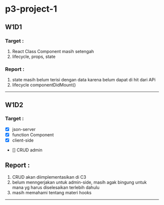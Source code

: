 # p3-project-1

## W1D1

### Target :

1. React Class Component masih setengah
1. lifecycle, props, state

### Report :

1. state masih belum terisi dengan data karena belum dapat di hit dari APi
1. lifecycle componentDidMount()

---

## W1D2

### Target :

-   [x] json-server
-   [x] function Component
-   [x] client-side
-   [] CRUD admin

## Report :

1. CRUD akan diimplementasikan di C3
1. belum menngerjakan untuk admin-side, masih agak bingung untuk mana yg harus diselesaikan terlebih dahulu
1. masih memahami tentang materi hooks

---
